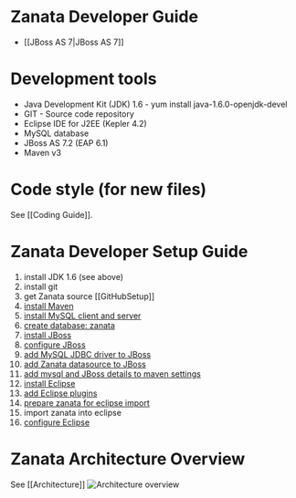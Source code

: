 # Zanata Developer Guide

 * [[JBoss AS 7|JBoss AS 7]]


# Development tools

- Java Development Kit (JDK) 1.6 - yum install java-1.6.0-openjdk-devel
- GIT - Source code repository
- Eclipse IDE for J2EE (Kepler 4.2)
- MySQL database
- JBoss AS 7.2 (EAP 6.1)
- Maven v3

# Code style (for new files)

See [[Coding Guide]].

# Zanata Developer Setup Guide


1. install JDK 1.6 (see above)
1. install git
1. get Zanata source [[GitHubSetup]]
1. [install Maven](Working-With-Maven#Installing_Maven_on_Fedora)
1. [install MySQL client and server](Database-Setup#Install_MySQL)
1. [create database: zanata](Database-Setup#Setup_for_Zanata)
1. [install JBoss](JBoss-Setup)
1. [configure JBoss](JBoss-Setup#JBoss_Configuration)
1. [add MySQL JDBC driver to JBoss](Database-Setup#JDBC_Driver)
1. [add Zanata datasource to JBoss](JBoss-Setup#Datasource)
1. [add mysql and JBoss details to maven settings](JBoss-Setup#Configuring_Zanata_to_deploy_to_JBoss_AS)
1. [install Eclipse](Eclipse-Setup#Getting_Eclipse)
1. [add Eclipse plugins](Eclipse-Setup#Recommended_Plugins)
1. [prepare zanata for eclipse import](Eclipse-Setup#Import_Zanata_Project)
1. import zanata into eclipse
1. [configure Eclipse](Eclipse-Setup#Configuration)


# Zanata Architecture Overview
See [[Architecture]]
![Architecture overview](http://zanata.org/images/diagrams/zanata-2.0-architecture-overview.svg)